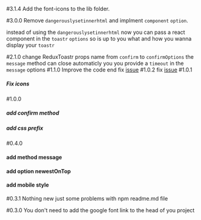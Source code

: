 #3.1.4
Add the font-icons to the lib folder.
 
#3.0.0
Remove `dangerouslysetinnerhtml` and implment `component` `option`.

instead of using the `dangerouslysetinnerhtml` now you can pass a react component in the `toastr` `options` so is up to you what and how you wanna display your `toastr`

#2.1.0
change ReduxToastr props name from `confirm` to `confirmOptions`
the `message` method can close automaticly you you provide a `timeout` in the `message` options 
#1.1.0
Improve the code end fix [issue](https://github.com/diegoddox/redux-toastr/issues/3)
#1.0.2
fix [issue](https://github.com/diegoddox/redux-toastr/issues/1)
#1.0.1
##### Fix icons

#1.0.0
##### add confirm method
##### add css prefix

#0.4.0
#### add method message
#### add option newestOnTop
#### add mobile style

#0.3.1
Nothing new just some problems with npm readme.md file

#0.3.0
You don't need to add the google font link to the head of you project
